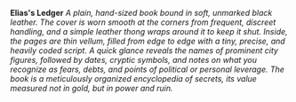 **Elias's Ledger** 
*A plain, hand-sized book bound in soft, unmarked black leather. The cover is worn smooth at the corners from frequent, discreet handling, and a simple leather thong wraps around it to keep it shut. Inside, the pages are thin vellum, filled from edge to edge with a tiny, precise, and heavily coded script. A quick glance reveals the names of prominent city figures, followed by dates, cryptic symbols, and notes on what you recognize as fears, debts, and points of political or personal leverage. The book is a meticulously organized encyclopedia of secrets, its value measured not in gold, but in power and ruin.*